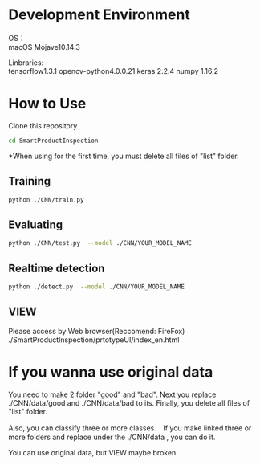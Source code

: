 
# Development Environment

OS：    
macOS Mojave10.14.3

Linbraries:   
tensorflow1.3.1
opencv-python4.0.0.21
keras 2.2.4
numpy 1.16.2


# How to Use

Clone this repository
```bash
cd SmartProductInspection
```

*When using for the first time, you must delete all files of "list" folder.

## Training


```bash
python ./CNN/train.py
```

## Evaluating

```bash
python ./CNN/test.py  --model ./CNN/YOUR_MODEL_NAME
```
## Realtime detection

```bash
python ./detect.py  --model ./CNN/YOUR_MODEL_NAME
```
## VIEW

Please access by Web browser(Reccomend: FireFox)
./SmartProductInspection/prtotypeUI/index_en.html

# If you wanna use original data

You need to make 2 folder "good" and "bad".
Next you replace ./CNN/data/good and ./CNN/data/bad to its.
Finally, you delete all files of "list" folder.

Also, you can classify three or more classes．
If you make linked three or more folders and replace under the ./CNN/data ,
you can do it.

You can use original data, but VIEW maybe broken.

